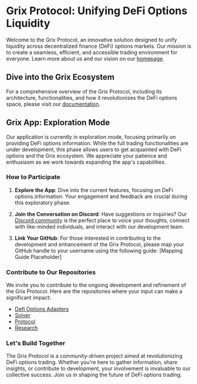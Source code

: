# Grix Protocol: Unifying DeFi Options Liquidity

Welcome to the Grix Protocol, an innovative solution designed to unify liquidity across decentralized finance (DeFi) options markets. Our mission is to create a seamless, efficient, and accessible trading environment for everyone. Learn more about us and our vision on our [homepage](https://grix.finance).

## Dive into the Grix Ecosystem

For a comprehensive overview of the Grix Protocol, including its architecture, functionalities, and how it revolutionizes the DeFi options space, please visit our [documentation](https://docs.grix.finance/gitbook).

## Grix App: Exploration Mode

Our application is currently in exploration mode, focusing primarily on providing DeFi options information. While the full trading functionalities are under development, this phase allows users to get acquainted with DeFi options and the Grix ecosystem. We appreciate your patience and enthusiasm as we work towards expanding the app's capabilities.

### How to Participate

1. **Explore the App**: Dive into the current features, focusing on DeFi options information. Your engagement and feedback are crucial during this exploratory phase.

2. **Join the Conversation on Discord**: Have suggestions or inquiries? Our [Discord community](https://discord.com/invite/ZgPpr9psqp) is the perfect place to voice your thoughts, connect with like-minded individuals, and interact with our development team.

3. **Link Your GitHub**: For those interested in contributing to the development and enhancement of the Grix Protocol, please map your GitHub handle to your username using the following guide: [Mapping Guide Placeholder]

### Contribute to Our Repositories

We invite you to contribute to the ongoing development and refinement of the Grix Protocol. Here are the repositories where your input can make a significant impact:

- [Defi Options Adapters](https://github.com/grixprotocol/defi-options-adapters)
- [Solver](https://github.com/grixprotocol/solver)
- [Protocol](https://github.com/grixprotocol/protocol)
- [Research](https://github.com/grixprotocol/research)

### Let's Build Together

The Grix Protocol is a community-driven project aimed at revolutionizing DeFi options trading. Whether you're here to gather information, share insights, or contribute to development, your involvement is invaluable to our collective success. Join us in shaping the future of DeFi options trading.
